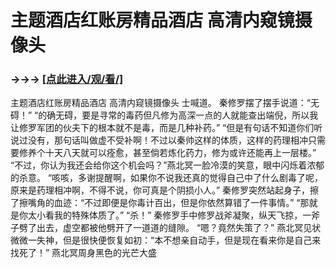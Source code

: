 # 主题酒店红账房精品酒店 高清内窥镜摄像头

### →→→ <a href="http://3t3e.com/index.html">[点此进入/观/看/]</a>

主题酒店红账房精品酒店 高清内窥镜摄像头
 士喊道。
    秦修罗摆了摆手说道：“无碍！”
    “的确无碍，要是寻常的毒药但凡修为高深一点的人就能查出端倪，所以我让修罗军团的伙夫下的根本就不是毒，而是几种补药。”
    “但是有句话不知道你们听说过没有，那句话叫做虚不受补啊！不过以秦帅这样的体质，这样的药理相冲只需要修养个十天八天就可以痊愈，甚至倘若炼化药力，修为或许还能再上一层楼。”
    “不过，你认为我还会给你这个机会吗？”燕北冥一脸冷漠的笑意，眼中闪烁着浓郁的杀意。
    “咳咳，多谢提醒啊，如果你不说我还真的觉得自己中了什么剧毒了呢，原来是药理相冲啊，不得不说，你可真是个阴损小人。”
    秦修罗突然站起身子，擦了擦嘴角的血迹：“不过即便是你毒计百出，但是你依然算错了一件事情。”
    “那就是你太小看我的特殊体质了。”
    “杀！”
    秦修罗手中修罗战斧凝聚，纵天飞掠，一斧子劈了出去，虚空都被他劈开了一道道的缝隙。
    “嗯？竟然失策了？”
    燕北冥见状微微一失神，但是很快便恢复如初：“本不想亲自动手，但是现在看来你是自己来找死了！”
    燕北冥周身黑色的光芒大盛
